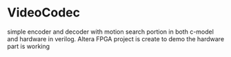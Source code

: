 # VideoCodec
simple encoder and decoder with motion search portion in both c-model and hardware in verilog.
Altera FPGA project is create to demo the hardware part is working
